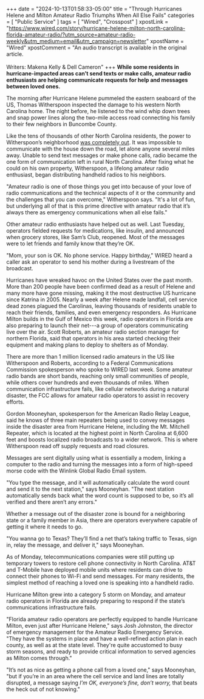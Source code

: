 +++
date = "2024-10-13T01:58:33-05:00"
title = "Through Hurricanes Helene and Milton Amateur Radio Triumphs When All Else Fails"
categories = [ "Public Service" ]
tags = [ "Wired", "Crosspost" ]
xpostLink = "https://www.wired.com/story/hurricane-helene-milton-north-carolina-florida-amateur-radio/?utm_source=amateur-radio-weekly&utm_medium=email&utm_campaign=newsletter"
xpostName = "Wired"
xpostComment = "An audio transcript is available in the original article.<br><br>Writers: Makena Kelly & Dell Cameron"
+++
**While some residents in hurricane-impacted areas can’t send texts or
make calls, amateur radio enthusiasts are helping communicate requests
for help and messages between loved ones.**

The morning after Hurricane Helene pummeled the eastern seaboard of
the US, Thomas Witherspoon inspected the damage to his western North
Carolina home. The night before, he listened to the wind whip down trees
and snap power lines along the two-mile access road connecting his
family to their few neighbors in Buncombe County.
<!--more-->

Like the tens of thousands of other North Carolina residents, the power
to Witherspoon’s neighborhood
[was completely out](https://www.citizen-times.com/story/news/local/2024/10/06/north-carolina-power-outage-map-sunday-hurricane-helene/75543174007/).
It was impossible to communicate with the house down the road, let
alone anyone several miles away. Unable to send text messages or
make phone calls, radio became the one form of communication left in
rural North Carolina. After fixing what he could on his own property,
Witherspoon, a lifelong amateur radio enthusiast, began distributing
handheld radios to his neighbors.

"Amateur radio is one of those things you get into because of your
love of radio communications and the technical aspects of it or the
community and the challenges that you can overcome," Witherspoon says.
"It's a lot of fun, but underlying all of that is this prime directive
with amateur radio that it’s always there as emergency communications
when all else fails."

Other amateur radio enthusiasts have helped out as well. Last Tuesday,
operators fielded requests for medications, like insulin, and announced
when grocery stores, like Sam’s Club, reopened. Most of the messages
were to let friends and family know that they’re OK.

"Mom, your son is OK. No phone service. Happy birthday," WIRED heard
a caller ask an operator to send his mother during a livestream of the
broadcast.

Hurricanes have wreaked havoc on the United States over the past month.
More than 200 people have been confirmed dead as a result of Helene and
many more have gone missing, making it the most destructive US hurricane
since Katrina in 2005. Nearly a week after Helene made landfall, cell
service dead zones plagued the Carolinas, leaving thousands of residents
unable to reach their friends, families, and even emergency responders.
As Hurricane Milton builds in the Gulf of Mexico this week, radio
operators in Florida are also preparing to launch their net---a group
of operators communicating live over the air. Scott Roberts, an amateur
radio section manager for northern Florida, said that operators in his
area started checking their equipment and making plans to deploy to
shelters as of Monday.

There are more than 1 million licensed radio amateurs in the US
like Witherspoon and Roberts, according to a Federal Communications
Commission spokesperson who spoke to WIRED last week. Some amateur radio
bands are short bands, reaching only small communities of people, while
others cover hundreds and even thousands of miles. When communication
infrastructure fails, like cellular networks during a natural disaster,
the FCC allows for amateur radio operators to assist in recovery
efforts.

Gordon Mooneyhan, spokesperson for the American Radio Relay League, said
he knows of three main repeaters being used to convey messages inside
the disaster area from Hurricane Helene, including the Mt. Mitchell
Repeater, which is located at the highest point in North Carolina at
6,600 feet and boosts localized radio broadcasts to a wider network.
This is where Witherspoon read off supply requests and road closures.

Messages are sent digitally using what is essentially a modem, linking a
computer to the radio and turning the messages into a form of high-speed
morse code with the Winlink Global Radio Email system.

"You type the message, and it will automatically calculate the word
count and send it to the next station," says Mooneyhan. "The next
station automatically sends back what the word count is supposed to be,
so it’s all verified and there aren’t any errors."

Whether a message out of the disaster zone is bound for a neighboring
state or a family member in Asia, there are operators everywhere capable
of getting it where it needs to go.

"You wanna go to Texas? They’ll find a net that’s taking traffic
to Texas, sign in, relay the message, and deliver it," says Mooneyhan.

As of Monday, telecommunications companies were still putting up
temporary towers to restore cell phone connectivity in North Carolina.
AT&T and T-Mobile have deployed mobile units where residents can drive
to connect their phones to Wi-Fi and send messages. For many residents,
the simplest method of reaching a loved one is speaking into a handheld
radio.

Hurricane Milton grew into a category 5 storm on Monday, and amateur
radio operators in Florida are already preparing to respond if the
state’s communications infrastructure fails.

"Florida amateur radio operators are perfectly equipped to handle
Hurricane Milton, even just after Hurricane Helene," says Josh
Johnston, the director of emergency management for the Amateur Radio
Emergency Service. "They have the systems in place and have a
well-refined action plan in each county, as well as at the state level.
They're quite accustomed to busy storm seasons, and ready to provide
critical information to served agencies as Milton comes through."

"It’s not as nice as getting a phone call from a loved one," says
Mooneyhan, "but if you’re in an area where the cell service and land
lines are totally disrupted, a message saying *I’m OK, everyone’s
fine, don’t worry,* that beats the heck out of not knowing."

